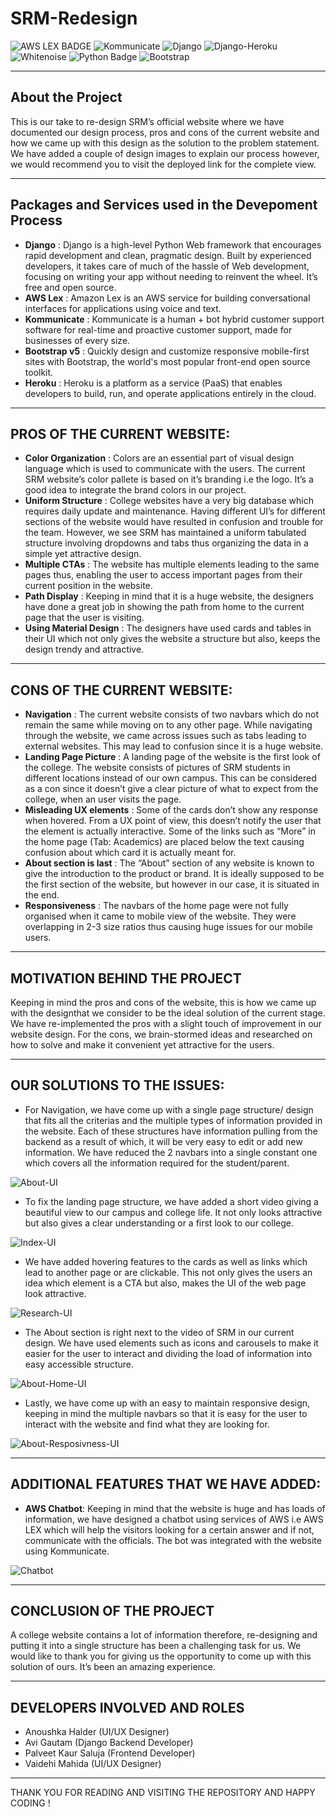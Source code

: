 # SRM-Redesign

![AWS LEX BADGE](https://img.shields.io/badge/AWS%20-Lex-orange)
![Kommunicate](https://img.shields.io/badge/Kommunicate-AWS%20Lex-red)
![Django](https://img.shields.io/badge/Django-v3.0.5-blue)
![Django-Heroku](https://img.shields.io/badge/Django--Heroku-v0.3.1-blue)
![Whitenoise](https://img.shields.io/badge/Whitenoise-v5.2.0-blue)
![Python Badge](https://img.shields.io/badge/Python-v3.7.8-yellowgreen)
![Bootstrap](https://img.shields.io/badge/Bootstrap-v5.0-lightgrey)

-------------

## About the Project

This is our take to re-design SRM’s official website where we have documented our design process, pros and cons of the current website and how we came up with this design as the solution to the problem statement. We have added a couple of design images to explain our process however, we would recommend you to visit the deployed link for the complete view.

-------------

## Packages and Services used in the Devepoment Process

- **Django** : Django is a high-level Python Web framework that encourages rapid development and clean, pragmatic design. Built by experienced developers, it takes care of much of the hassle of Web development, focusing on writing your app without needing to reinvent the wheel. It’s free and open source.
- **AWS Lex** : Amazon Lex is an AWS service for building conversational interfaces for applications using voice and text.
- **Kommunicate** : Kommunicate is a human + bot hybrid customer support software for real-time and proactive customer support, made for businesses of every size.
- **Bootstrap v5** : Quickly design and customize responsive mobile-first sites with Bootstrap, the world's most popular front-end open source toolkit.
- **Heroku** : Heroku is a platform as a service (PaaS) that enables developers to build, run, and operate applications entirely in the cloud.

-------------

## PROS OF THE CURRENT WEBSITE:

- **Color Organization** : Colors are an essential part of visual design language which is used to communicate with the users. The current SRM website’s color pallete is based on it’s branding i.e the logo. It’s a good idea to integrate the brand colors in our project.
- **Uniform Structure** : College websites have a very big database which requires daily update and maintenance. Having different UI’s for different sections of the website would have resulted in confusion and trouble for the team. However, we see SRM has maintained a uniform tabulated structure involving dropdowns and tabs thus organizing the data in a simple yet attractive design.
- **Multiple CTAs** : The website has multiple elements leading to the same pages thus, enabling the user to access important pages from their current position in the website.
- **Path Display** : Keeping in mind that it is a huge website, the designers have done a great job in showing the path from home to the current page that the user is visiting.
- **Using Material Design** : The designers have used cards and tables in their UI which not only gives the website a structure but also, keeps the design trendy and attractive.

-------------

## CONS OF THE CURRENT WEBSITE:

- **Navigation** : The current website consists of two navbars which do not remain the same while moving on to any other page. While navigating through the website, we came across issues such as tabs leading to external websites. This may lead to confusion since it is a huge website.
- **Landing Page Picture** : A landing page of the website is the first look of the college. The website consists of pictures of SRM students in different locations instead of our own campus. This can be considered as a con since it doesn’t give a clear picture of what to expect from the college, when an user visits the page.
- **Misleading UX elements** : Some of the cards don’t show any response when hovered. From a UX point of view, this doesn’t notify the user that the element is actually interactive. Some of the links such as “More” in the home page (Tab: Academics) are placed below the text causing confusion about which card it is actually meant for.
- **About section is last** : The “About” section of any website is known to give the introduction to the product or brand. It is ideally supposed to be the first section of the website, but however in our case, it is situated in the end.
- **Responsiveness** : The navbars of the home page were not fully organised when it came to mobile view of the website. They were overlapping in 2-3 size ratios thus causing huge issues for our mobile users.

-------------

## MOTIVATION BEHIND THE PROJECT

Keeping in mind the pros and cons of the website, this is how we came up with the designthat we consider to be the ideal solution of the current stage. We have re-implemented the pros with a slight touch of improvement in our website design. For the cons, we brain-stormed ideas and researched on how to solve and make it convenient yet attractive for the users.

-------------

## OUR SOLUTIONS TO THE ISSUES:

- For Navigation, we have come up with a single page structure/ design that fits all the criterias and the multiple types of information provided in the website. Each of these structures have information pulling from the backend as a result of which, it will be very easy to edit or add new information. We have reduced the 2 navbars into a single constant one which covers all the information required for the student/parent.

![About-UI](https://github.com/avigautam-329/SRM-Redesign/blob/master/static/media/images/About-UI.jpg)

- To fix the landing page structure, we have added a short video giving a beautiful view to our campus and college life. It not only looks attractive but also gives a clear understanding or a first look to our college.

![Index-UI](https://github.com/avigautam-329/SRM-Redesign/blob/master/static/media/images/Index-UI.png)

- We have added hovering features to the cards as well as links which lead to another page or are clickable. This not only gives the users an idea which element is a CTA but also, makes the UI of the web page look attractive.

![Research-UI](https://github.com/avigautam-329/SRM-Redesign/blob/master/static/media/images/Research-UI.jpg)

- The About section is right next to the video of SRM in our current design. We have used elements such as icons and carousels to make it easier for the user to interact and dividing the load of information into easy accessible structure.

![About-Home-UI](https://github.com/avigautam-329/SRM-Redesign/blob/master/static/media/images/About-Home-UI.jpg)

- Lastly, we have come up with an easy to maintain responsive design, keeping in mind the multiple navbars so that it is easy for the user to interact with the website and find what they are looking for.

![About-Resposivness-UI](https://github.com/avigautam-329/SRM-Redesign/blob/master/static/media/images/About-Responsive-UI.jpg)

-------------

## ADDITIONAL FEATURES THAT WE HAVE ADDED:

- **AWS Chatbot**: Keeping in mind that the website is huge and has loads of information, we have designed a chatbot using services of AWS i.e AWS LEX which will help the visitors looking for a certain answer and if not, communicate with the officials. The bot was integrated with the website using Kommunicate.

![Chatbot](https://github.com/avigautam-329/SRM-Redesign/blob/master/static/media/images/Chatbot.jpg)

-------------

## CONCLUSION OF THE PROJECT

A college website contains a lot of information therefore, re-designing and putting it into a single structure has been a challenging task for us. We would like to thank you for giving us the opportunity to come up with this solution of ours. It’s been an amazing experience.

-------------

## DEVELOPERS INVOLVED AND ROLES

- Anoushka Halder (UI/UX Designer)
- Avi Gautam (Django Backend Developer)
- Palveet Kaur Saluja (Frontend Developer)
- Vaidehi Mahida (UI/UX Designer)

-------------

THANK YOU FOR READING AND VISITING THE REPOSITORY AND HAPPY CODING !
